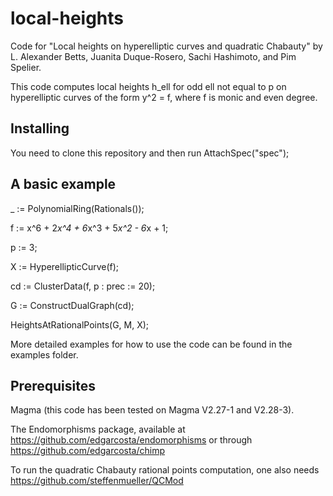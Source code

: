 # local-heights
Code for "Local heights on hyperelliptic curves and quadratic Chabauty" by L. Alexander Betts, Juanita Duque-Rosero, Sachi Hashimoto, and Pim Spelier.

This code computes local heights h_ell for odd ell not equal to p on hyperelliptic curves of the form y^2 = f, where f is monic and even degree.

Installing
--
You need to clone this repository and then run
AttachSpec("spec");

A basic example
--
_<x> := PolynomialRing(Rationals());

f := x^6 + 2*x^4 + 6*x^3 + 5*x^2 - 6*x + 1;

p := 3;

X := HyperellipticCurve(f);

cd := ClusterData(f, p : prec := 20);

G := ConstructDualGraph(cd);

HeightsAtRationalPoints(G, M, X);


More detailed examples for how to use the code can be found in the examples folder.


Prerequisites
--
Magma (this code has been tested on Magma V2.27-1 and V2.28-3).

The Endomorphisms package, available at https://github.com/edgarcosta/endomorphisms or through https://github.com/edgarcosta/chimp

To run the quadratic Chabauty rational points computation, one also needs https://github.com/steffenmueller/QCMod
